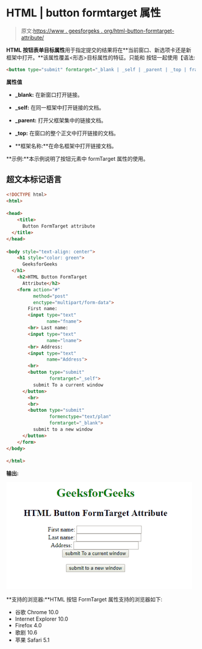 # HTML | button formtarget 属性

> 原文:[https://www . geesforgeks . org/html-button-formtarget-attribute/](https://www.geeksforgeeks.org/html-button-formtarget-attribute/)

**HTML 按钮表单目标属性**用于指定提交的结果将在**当前窗口、新选项卡还是新框架中打开。**该属性覆盖<形态>目标属性的特征。只能和
按钮一起使用【语法:

```html
<button type="submit" formtarget="_blank | _self | _parent | _top | framename">
```

**属性值**

*   **_blank:** 在新窗口打开链接。

*   **_self:** 在同一框架中打开链接的文档。
*   **_parent:** 打开父框架集中的链接文档。
*   **_top:** 在窗口的整个正文中打开链接的文档。
*   **框架名称:**在命名框架中打开链接文档。

**示例:**本示例说明了按钮元素中 formTarget 属性的使用。

## 超文本标记语言

```html
<!DOCTYPE html>
<html>

<head>
    <title>
      Button FormTarget attribute
  </title>
</head>

<body style="text-align: center">
    <h1 style="color: green">
      GeeksforGeeks
  </h1>
    <h2>HTML Button FormTarget
      Attribute</h2>
    <form action="#"
          method="post"
          enctype="multipart/form-data">
        First name:
        <input type="text"
               name="fname">
        <br> Last name:
        <input type="text"
               name="lname">
        <br> Address:
        <input type="text"
               name="Address">
        <br>
        <button type="submit"
                formtarget="_self">
          submit To a current window
      </button>
        <br>
        <br>
        <button type="submit"
                formenctype="text/plan"
                formtarget="_blank">
          submit to a new window
      </button>
    </form>
</body>

</html>
```

**输出:**

![](img/7479b20f60857c6ef9f73b4a51db45d1.png)

**支持的浏览器:**HTML 按钮 FormTarget 属性支持的浏览器如下:

*   谷歌 Chrome 10.0
*   Internet Explorer 10.0
*   Firefox 4.0
*   歌剧 10.6
*   苹果 Safari 5.1